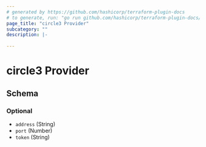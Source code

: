 ```yaml
---
# generated by https://github.com/hashicorp/terraform-plugin-docs
# to generate, run: "go run github.com/hashicorp/terraform-plugin-docs/cmd/tfplugindocs"
page_title: "circle3 Provider"
subcategory: ""
description: |-
  
---
```


# circle3 Provider





<!-- schema generated by tfplugindocs -->
## Schema

### Optional

- `address` (String)
- `port` (Number)
- `token` (String)
